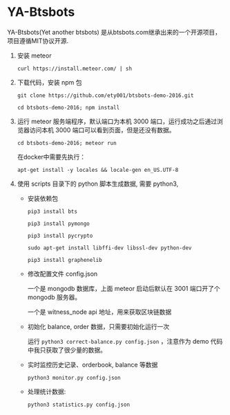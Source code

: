 # YA-Btsbots

YA-Btsbots(Yet another btsbots) 是从btsbots.com继承出来的一个开源项目，项目遵循MIT协议开源.

1. 安装 meteor

    `curl https://install.meteor.com/ | sh`

2. 下载代码，安装 npm 包

    `git clone https://github.com/ety001/btsbots-demo-2016.git`

    `cd btsbots-demo-2016; npm install`

3. 运行 meteor 服务端程序，默认端口为本机 3000 端口，运行成功之后通过浏览器访问本机 3000 端口可以看到页面，但是还没有数据。

    `cd btsbots-demo-2016; meteor run`

    在docker中需要先执行：

    `apt-get install -y locales && locale-gen en_US.UTF-8`

4. 使用 scripts 目录下的 python 脚本生成数据, 需要 python3,

    * 安装依赖包

        `pip3 install bts`

        `pip3 install pymongo`

        `pip3 install pycrypto`

        `sudo apt-get install libffi-dev libssl-dev python-dev`

        `pip3 install graphenelib`

    * 修改配置文件 config.json

        一个是 mongodb 数据库，上面 meteor 启动后默认在 3001 端口开了个 mongodb 服务器。

        一个是 witness_node api 地址，用来获取区块链数据

    * 初始化 balance, order 数据，只需要初始化运行一次

        运行 `python3 correct-balance.py config.json` ，注意作为 demo 代码中我只获取了很少量的数据。

    * 实时监控历史记录、orderbook, balance 等数据

        `python3 monitor.py config.json`

    * 处理统计数据:

        `python3 statistics.py config.json`
